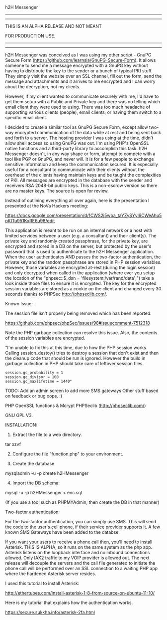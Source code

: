h2H Messenger

***************************************
***************************************

THIS IS AN ALPHA RELEASE AND NOT MEANT

FOR PRODUCTION USE.

***************************************
***************************************
h2H Messenger was conceived as I was using my other script - GnuPG Secure Form (https://github.com/learnsia/GnuPG-Secure-Form).  It allows someone to send me a message encrypted with a GnuPG key without having to distribute the key to the sender or a bunch of typical PKI stuff.  They simply visit the website over an SSL channel, fill out the form, send the message and attachments and it arrives to me encrypted and I can worry about the decryption, not my clients.

However, if my client wanted to communicate securely with me, I'd have to get them setup with a Public and Private key and there was no telling which email client they were used to using.  There was too much headache of supporting various clients (people), email clients, or having them switch to a specific email client.

I decided to create a similar tool as GnuPG Secure Form, except allow two-way encrypted communication of the data while at rest and being sent back and forth to a server.  The hosting provider I was using at the time, didn't allow shell access so using GnuPG was out.  I'm using PHP's OpenSSL native functions and a third-party library to accomplish this task.  h2H Messenger doesn't, in any way shape or form, attempt to compete with a tool like PGP or GnuPG, and never will.  It is for a few people to exchange sensitive information and keep the communication secured.  It is especially useful for a consultant to communicate with their clients without the overhead of the clients having maintain keys and be taught the complexities of PKI.  All messages are encrypted in the database with the sender and receivers RSA 2048-bit public keys.  This is a non-escrow version so there are no master keys.  The source is open for review.

Instead of outlining everything all over again, here is the presentation I presented at the NoVa Hackers meeting:

https://docs.google.com/presentation/d/1CWS2j5wba_taYZySYyl6CWeAhu5pKITu951KxRE6u98/edit

This application is meant to be run on an internal network or a host with limited services between a user (e.g. a consultant) and their client(s).  The private key and randomly created passphrase, for the private key, are encrypted and stored in a DB on the server, but protected by the user's password that is used to authenticate to the h2H Messenger application.  When the user authenticates AND passes the two-factor authentication, the private key and the random passphrase are stored in PHP session variables.  However, those variables are encrypted at-rest (during the login session) and only decrypted when called in the application (where ever you setup the location of the "phpsec::$_dsn = 'filesystem:/var/rand/data';") take a look inside those files to ensure it is encrypted.  The key for the encrypted session variables are stored as a cookie on the client and changed every 30 seconds thanks to PHPSec http://phpseclib.com/.

Known Issue:

The session file isn't properly being removed which has been reported:

https://github.com/phpsec/phpSec/issues/98#issuecomment-7512318

Note the PHP garbage collection can resolve this issue.  Also, the contents of the session variables are encrypted.

"I'm unable to fix this at this time, due to how the PHP session works. Calling session_destoy() tries to destroy a session that don't exist and then the cleanup code that should be run is ignored. However the build in garbage collection in PHP should take care of leftover session files.

    session.gc_probability = 1
    session.gc_divisor = 100
    session.gc_maxlifetime = 1440"


TODO: Add an admin screen to add more SMS gateways
Other stuff based on feedback or bug oops. :)

PHP OpenSSL functions & Mcrypt
PHPSeclib (http://phpseclib.com/)

GNU GPL V3.

INSTALLATION:

1. Extract the file to a web directory.

tar xzvf <package version>

2. Configure the file "function.php" to your environment.

3. Create the database:

mysqladmin -u <user> -p create h2HMessenger

4. Import the DB schema:

mysql -u <user> -p h2HMessenger < enc.sql

(If you use a tool such as PHPMYAdmin, then create the DB in that manner)

Two-factor authentication:

For the two-factor authentication, you can simply use SMS.  This will send the code to the user's cell phone, if their service provider supports it.  A few known SMS Gateways have been added to the databse.

If you want your users to receive a phone call then, you'll need to install Asterisk.  THIS IS ALPHA, so it runs on the same system as the php app.  Asterisk listens on the loopback interface and no inbound connections allowed.  Only IAX2 traffic to my VOIP provider is allowed out.  The next release will decouple the servers and the call file generated to initiate the phone call will be performed over an SSL connection to a waiting PHP app where the hardened Asterisk server resides.

I used this tutorial to install Asterisk:

http://ethertubes.com/install-asterisk-1-8-from-source-on-ubuntu-11-10/

Here is my tutorial that explains how the authentication works.

https://secure.sukkha.info/asterisk-2fa.html

